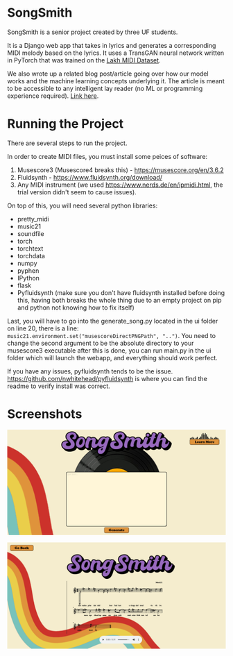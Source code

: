 # SongSmith
SongSmith is a senior project created by three UF students. 

It is a Django web app that takes in lyrics and generates a corresponding MIDI melody based on the lyrics. It uses a TransGAN neural network written in PyTorch that was trained on the [Lakh MIDI Dataset](https://colinraffel.com/projects/lmd/).

We also wrote up a related blog post/article going over how our model works and the machine learning concepts underlying it. The article is meant to be accessible to any intelligent lay reader (no ML or programming experience required). [Link here](https://docs.google.com/document/d/e/2PACX-1vQbTkpfa3knbxaFnrgBDn7Zeg-wsnIkrWyoAxO6XqIjzeTH5ncaVSt8dozZA8A6IdTVVJDU95Scfv9j/pub).

# Running the Project
There are several steps to run the project.

In order to create MIDI files, you must install some peices of software:
1. Musescore3 (Musescore4 breaks this) - https://musescore.org/en/3.6.2
2. Fluidsynth - https://www.fluidsynth.org/download/
3. Any MIDI instrument (we used https://www.nerds.de/en/ipmidi.html, the trial version didn't seem to cause issues).

On top of this, you will need several python libraries:
<ul>
<li>pretty_midi</li>
<li>music21</li>
<li>soundfile</li>
<li>torch</li>
<li>torchtext</li>
<li>torchdata</li>
<li>numpy</li>
<li>pyphen</li>
<li>IPython</li>
<li>flask</li>
<li>Pyfluidsynth (make sure you don't have fluidsynth installed before doing this, having both breaks the whole thing due to an empty project on pip and python not knowing how to fix itself)</li>
</ul>

Last, you will have to go into the generate_song.py located in the ui folder on line 20, there is a line: ```music21.environment.set("musescoreDirectPNGPath", "..")```. You need to change the second argument to be the absolute directory to your musescore3 executable after this is done, you can run main.py in the ui folder which will launch the webapp, and everything should work perfect.

If you have any issues, pyfluidsynth tends to be the issue. https://github.com/nwhitehead/pyfluidsynth is where you can find the readme to verify install was correct.

# Screenshots
![image info](./homepage.png)

![image info](./music_gen.png)